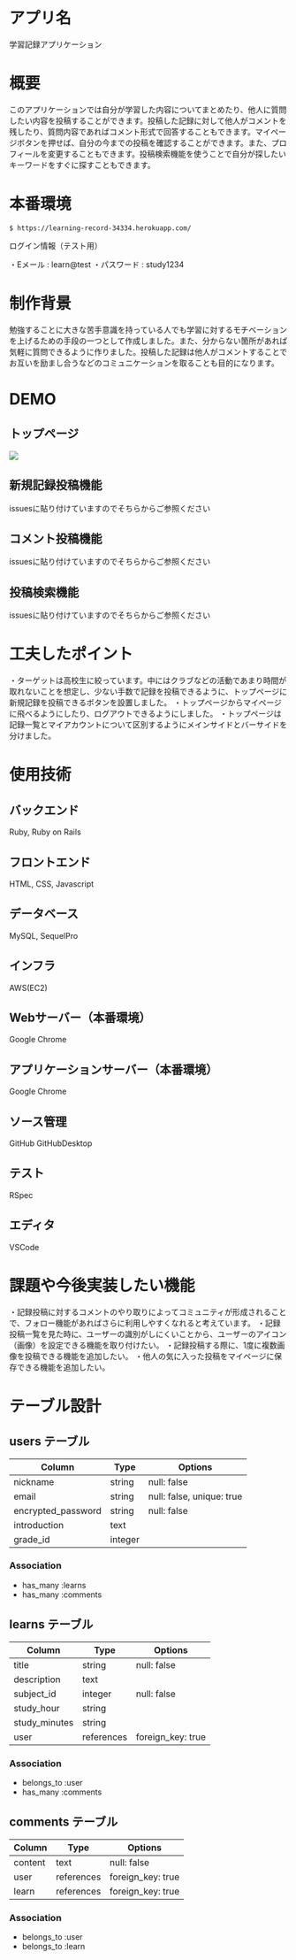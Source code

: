 # アプリ名

学習記録アプリケーション

# 概要

このアプリケーションでは自分が学習した内容についてまとめたり、他人に質問したい内容を投稿することができます。投稿した記録に対して他人がコメントを残したり、質問内容であればコメント形式で回答することもできます。マイページボタンを押せば、自分の今までの投稿を確認することができます。また、プロフィールを変更することもできます。投稿検索機能を使うことで自分が探したいキーワードをすぐに探すこともできます。

# 本番環境

`$ https://learning-record-34334.herokuapp.com/`

ログイン情報（テスト用）

  ・Eメール : learn@test
  ・パスワード : study1234

# 制作背景

勉強することに大きな苦手意識を持っている人でも学習に対するモチベーションを上げるための手段の一つとして作成しました。また、分からない箇所があれば気軽に質問できるように作りました。投稿した記録は他人がコメントすることでお互いを励まし合うなどのコミュニケーションを取ることも目的になります。

# DEMO

## トップページ

<img src="https://i.gyazo.com/62a478bf998c2757c3ad0144839c1eb5.png">

## 新規記録投稿機能

issuesに貼り付けていますのでそちらからご参照ください

## コメント投稿機能

issuesに貼り付けていますのでそちらからご参照ください

## 投稿検索機能

issuesに貼り付けていますのでそちらからご参照ください

# 工夫したポイント

・ターゲットは高校生に絞っています。中にはクラブなどの活動であまり時間が取れないことを想定し、少ない手数で記録を投稿できるように、トップページに新規記録を投稿できるボタンを設置しました。
・トップページからマイページに飛べるようにしたり、ログアウトできるようにしました。
・トップページは記録一覧とマイアカウントについて区別するようにメインサイドとバーサイドを分けました。

# 使用技術

## バックエンド

Ruby, Ruby on Rails

## フロントエンド

HTML, CSS, Javascript

## データベース

MySQL, SequelPro

## インフラ

AWS(EC2)

## Webサーバー（本番環境）

Google Chrome

## アプリケーションサーバー（本番環境）

Google Chrome

## ソース管理

GitHub GitHubDesktop

## テスト

RSpec

## エディタ

VSCode

# 課題や今後実装したい機能

・記録投稿に対するコメントのやり取りによってコミュニティが形成されることで、フォロー機能があればさらに利用しやすくなれると考えています。
・記録投稿一覧を見た時に、ユーザーの識別がしにくいことから、ユーザーのアイコン（画像）を設定できる機能を取り付けたい。
・記録投稿する際に、1度に複数画像を投稿できる機能を追加したい。
・他人の気に入った投稿をマイページに保存できる機能を追加したい。

# テーブル設計

## users テーブル

| Column             | Type    | Options                   |
| ------------------ | ------- | ------------------------- |
| nickname           | string  | null: false               |
| email              | string  | null: false, unique: true |
| encrypted_password | string  | null: false               |
| introduction       | text    |                           |
| grade_id           | integer |                           |

### Association

- has_many :learns
- has_many :comments

## learns テーブル

| Column        | Type       | Options           |
| ------------- | ---------- | ----------------- |
| title         | string     | null: false       |
| description   | text       |                   |
| subject_id    | integer    | null: false       |
| study_hour    | string     |                   |
| study_minutes | string     |                   |
| user          | references | foreign_key: true |

### Association

- belongs_to :user
- has_many :comments

## comments テーブル

| Column  | Type       | Options           |
| ------- | ---------- | ----------------- |
| content | text       | null: false       |
| user    | references | foreign_key: true |
| learn   | references | foreign_key: true |

### Association

- belongs_to :user
- belongs_to :learn
